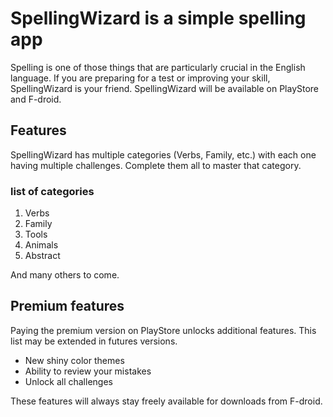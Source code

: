 # SpellingWizard is a simple spelling app
Spelling is one of those things that are particularly crucial in the English language.
If you are preparing for a test or improving your skill, SpellingWizard is your friend.
SpellingWizard will be available on PlayStore and F-droid.

## Features
SpellingWizard has multiple categories (Verbs, Family, etc.) with each one having multiple challenges. Complete them all to master that category.
### list of categories
1. Verbs
2. Family
3. Tools
4. Animals
5. Abstract
  
And many others to come.

## Premium features
Paying the premium version on PlayStore unlocks additional features. This list may be extended in futures versions.

* New shiny color themes
* Ability to review your mistakes
* Unlock all challenges

These features will always stay freely available for downloads from F-droid.
